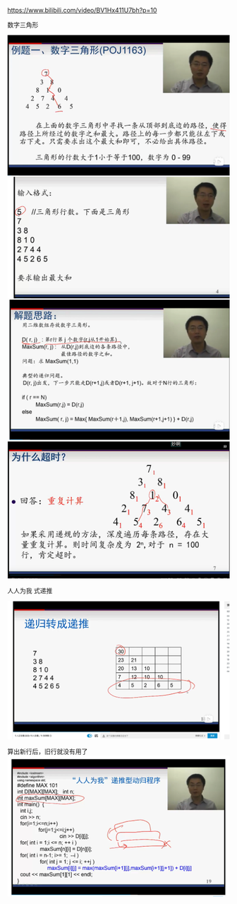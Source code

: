 https://www.bilibili.com/video/BV1Hx411U7bh?p=10

数字三角形

![](images/2021-10-14-21-12-49.png)
![](images/2021-10-14-21-15-03.png)
![](images/2021-10-14-21-20-48.png)
![](images/2021-10-14-21-41-23.png)

人人为我 式递推

![](images/2021-10-14-21-53-40.png)

算出新行后，旧行就没有用了
![](images/2021-10-14-22-08-33.png)
